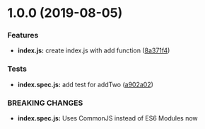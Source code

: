 # 1.0.0 (2019-08-05)


### Features

* **index.js:** create index.js with add function ([8a371f4](https://github.com/robspassky/wdjtlb/commit/8a371f4))


### Tests

* **index.spec.js:** add test for addTwo ([a902a02](https://github.com/robspassky/wdjtlb/commit/a902a02))


### BREAKING CHANGES

* **index.spec.js:** Uses CommonJS instead of ES6 Modules now



